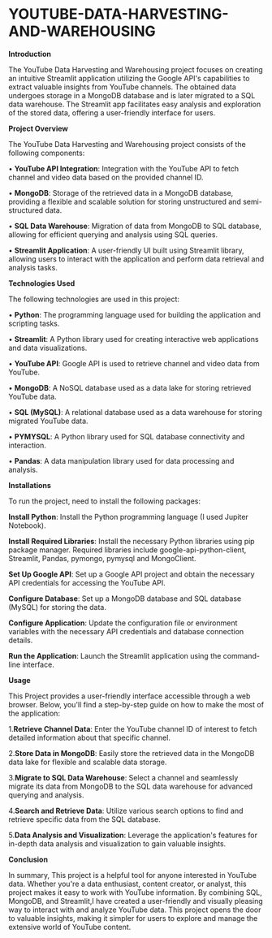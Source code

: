 # YOUTUBE-DATA-HARVESTING-AND-WAREHOUSING
**Introduction**

The YouTube Data Harvesting and Warehousing project focuses on creating an intuitive Streamlit application utilizing the Google API's capabilities to extract valuable insights from YouTube channels. The obtained data undergoes storage in a MongoDB database and is later migrated to a SQL data warehouse. The Streamlit app facilitates easy analysis and exploration of the stored data, offering a user-friendly interface for users.

**Project Overview**

  The YouTube Data Harvesting and Warehousing project consists of the following components:
  
   •	**YouTube API Integration**: Integration with the YouTube API to fetch channel and video data based on the provided channel ID.
   
   •	**MongoDB**: Storage of the retrieved data in a MongoDB database, providing a flexible and scalable solution for storing unstructured and semi-structured data.
      
  •	**SQL Data Warehouse**: Migration of data from MongoDB to SQL database, allowing for efficient querying and analysis using SQL queries.
  
  •	**Streamlit Application**: A user-friendly UI built using Streamlit library, allowing users to interact with the application and perform data retrieval and analysis tasks.
    
**Technologies Used**

The following technologies are used in this project:

  •	**Python**: The programming language used for building the application and scripting tasks.
  
  •	**Streamlit**: A Python library used for creating interactive web applications and data visualizations.
  
  •	**YouTube API**: Google API is used to retrieve channel and video data from YouTube.
  
  •	**MongoDB**: A NoSQL database used as a data lake for storing retrieved YouTube data.
  
  •	**SQL (MySQL)**: A relational database used as a data warehouse for storing migrated YouTube data.
  
  •	**PYMYSQL**: A Python library used for SQL database connectivity and interaction.
  
  •	**Pandas**: A data manipulation library used for data processing and analysis.
  
**Installations**

To run the project, need to install the following packages:

   **Install Python**: Install the Python programming language (I used Jupiter Notebook).
   
   **Install Required Libraries**: Install the necessary Python libraries using pip package manager. Required libraries include google-api-python-client, 
                                Streamlit, Pandas, pymongo, pymysql and MongoClient.
                                
  **Set Up Google API**: Set up a Google API project and obtain the necessary API credentials for accessing the YouTube API.
  
  **Configure Database**: Set up a MongoDB database and SQL database (MySQL) for storing the data.
  
  **Configure Application**: Update the configuration file or environment variables with the necessary API credentials and database connection details.
  
  **Run the Application**: Launch the Streamlit application using the command-line interface.

**Usage**

This Project provides a user-friendly interface accessible through a web browser. Below, you'll find a step-by-step guide on how to make the most of the application:

  1.**Retrieve Channel Data**:
      Enter the YouTube channel ID of interest to fetch detailed information about that specific channel.
      
  2.**Store Data in MongoDB**:
      Easily store the retrieved data in the MongoDB data lake for flexible and scalable data storage.
      
  3.**Migrate to SQL Data Warehouse**:
    	Select a channel and seamlessly migrate its data from MongoDB to the SQL data warehouse for advanced querying and analysis.
     
  4.**Search and Retrieve Data**:
    	Utilize various search options to find and retrieve specific data from the SQL database.
     
  5.**Data Analysis and Visualization**:
    	Leverage the application's features for in-depth data analysis and visualization to gain valuable insights.

**Conclusion**

In summary, This project is a helpful tool for anyone interested in YouTube data. Whether you're a data enthusiast, content creator, or analyst, this project makes it easy to work with YouTube information. By combining SQL, MongoDB, and Streamlit,I have created a user-friendly and visually pleasing way to interact with and analyze YouTube data. This project opens the door to valuable insights, making it simpler for users to explore and manage the extensive world of YouTube content.



